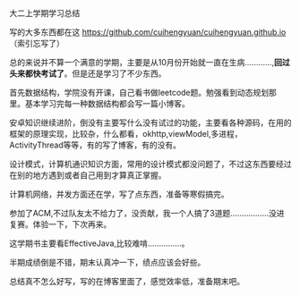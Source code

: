 大二上学期学习总结

写的大多东西都在这 https://github.com/cuihengyuan/cuihengyuan.github.io （索引忘写了）

总的来说并不算一个满意的学期，主要是从10月份开始就一直在生病............,**回过头来都快考试了**。但是还是学习了不少东西。

首先数据结构，学院没有开课，自己看书做leetcode题。勉强看到动态规划那里。基本学习完每一种数据结构都会写一篇小博客。

安卓知识继续进阶，倒没有主要写什么没有试过的功能，主要看各种源码，在用的框架的原理实现，比较杂，什么都看，okhttp,viewModel,多进程，ActivityThread等等，有的写了博客，有的没有。

设计模式，计算机通识知识方面，常用的设计模式都没问题了，不过这东西要经过在别的地方遇到或者自己用到才算真正掌握。

计算机网络，并发方面还在学，写了点东西，准备等寒假搞完。

参加了ACM,不过队友太不给力了，没贡献，我一个人搞了3道题.................没进复赛。体验一下，下次再来。

这学期书主要看EffectiveJava,比较难啃...............。

半期成绩倒是不错，期末认真冲一下，绩点应该会好些。

总结真不怎么好写，写的在博客里面了，感觉效率低，准备期末吧。



